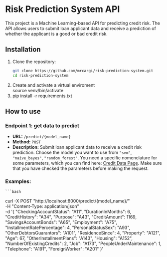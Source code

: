 # Risk Prediction System API

This project is a Machine Learning-based API for predicting credit risk. The API allows users to submit loan applicant data and receive a prediction of whether the applicant is a good or bad credit risk.

## Installation

1. Clone the repository:
   ```bash
   git clone https://github.com/mrcargi/risk-prediction-system.git
   cd risk-prediction-system

2. Create and activate a virtual enviroment     
    source venv/bin/activate
3. pip install -r requirements.txt




## How to use 

### Endpoint 1: get data to predict 


- **URL:** `/predict/{model_name}`
- **Method:** `POST`
- **Description:** Submit loan applicant data to receive a credit risk prediction. Choose the model you want to use from `"svm"`, `"naive_bayes"`, `"random_forest"`. You need a specific nomenclature for some parameters, which you can find here: [Credit Data Page](https://archive.ics.uci.edu/dataset/144/statlog+german+credit+data). Make sure that you have checked the parameters before making the request.


### Examples: 
    ```bash
curl -X POST "http://localhost:8000/predict/{model_name}/" \
-H "Content-Type: application/json" \
-d '{
  "CheckingAccountStatus": "A11",
  "DurationInMonths": 6,
  "CreditHistory": "A34",
  "Purpose": "A43",
  "CreditAmount": 1169,
  "SavingsAccountBonds": "A65",
  "Employment": "A75",
  "InstallmentRatePercentage": 4,
  "PersonalStatusSex": "A93",
  "OtherDebtorsGuarantors": "A101",
  "ResidenceSince": 4,
  "Property": "A121",
  "Age": 67,
  "OtherInstallmentPlans": "A143",
  "Housing": "A152",
  "NumberOfExistingCredits": 2,
  "Job": "A173",
  "PeopleUnderMaintenance": 1,
  "Telephone": "A191",
  "ForeignWorker": "A201"
}'